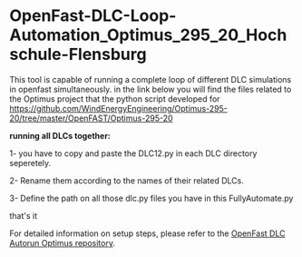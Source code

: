 # OpenFast-DLC-Loop-Automation_Optimus_295_20_Hochschule-Flensburg
This tool is capable of running a complete loop of different DLC simulations in openfast simultaneously.
in the link below you will find the files related to the Optimus project that the python script developed for
https://github.com/WindEnergyEngineering/Optimus-295-20/tree/master/OpenFAST/Optimus-295-20

**running all DLCs together:**

1- you have to copy and paste the DLC12.py in each DLC directory seperetely.

2- Rename them according to the names of their related DLCs.

3- Define the path on all those dlc.py files you have in this FullyAutomate.py

that's it

For detailed information on setup steps, please refer to the [OpenFast DLC Autorun Optimus repository](https://github.com/Araz-m/OpenFast_DLC_Autorun_Optimus_295_20_Hochschule-Flensburg/tree/main).
